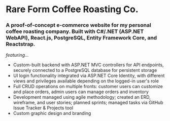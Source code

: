 # Rare Form Coffee Roasting Co.
### A proof-of-concept e-commerce website for my personal coffee roasting company. Built with C#/.NET (ASP.NET WebAPI), React.js, PostgreSQL, Entity Framework Core, and Reactstrap.

*featuring...*
- Custom-built backend with ASP.NET MVC controllers for API endpoints, securely connected to a PostgreSQL database for persistent storage
- UI login functionality integrated via ASP.NET Core Identity, with different views and privileges available depending on the logged-in user's role
- Full CRUD operations on multiple fronts: customer users can customize and place orders, admin users can manage orders and inventory
- Development managed using agile methodology; created an ERD, wireframe, and user stories; planned sprints; managed tasks via GitHub Issue Tracker & Projects tool
- Custom graphic design and branding
